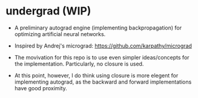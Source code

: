 # undergrad (WIP)
- A preliminary autograd engine (implementing backpropagation) for optimizing artificial neural networks.

- Inspired by Andrej's micrograd: https://github.com/karpathy/micrograd

- The movivation for this repo is to use even simpler ideas/concepts for the implementation. Particularly, no closure is used. 

- At this point, however, I do think using closure is more elegent for implementing autograd, as the backward and forward implementations have good proximity.
